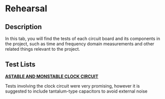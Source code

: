**Rehearsal**
===============================

Description 
-------

In this tab, you will find the tests of each circuit board and its components in the project, such as time and frequency domain measurements and other related things relevant to the project. 


Test Lists 
-------

[**ASTABLE AND MONSTABLE CLOCK CIRCUIT**](https://github.com/aragonxpd154/8-bit-computer/tree/main/REHEARSAL/ASTABLE%20AND%20MONSTABLE%20CLOCK%20CIRCUIT)

Tests involving the clock circuit were very promising, however it is suggested to include tantalum-type capacitors to avoid external noise



